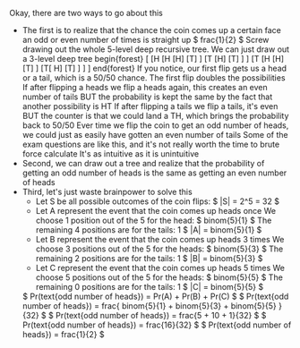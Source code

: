 Okay, there are two ways to go about this
<ul>
<li> The first is to realize that the chance the coin comes up a certain face an odd or even number of times is straight up $ frac{1}{2} $ 
Screw drawing out the whole 5-level deep recursive tree. We can just draw out a 3-level deep tree 
begin{forest}
[
[H
[H
[H]
[T]
]
[T
[H]
[T]
]
]
[T
[H
[H]
[T]
]
[T[
H]
[T]
]
]
]
end{forest} 
If you notice, our first flip gets us a head or a tail, which is a 50/50 chance. 
The first flip doubles the possibilities 
If after flipping a heads we flip a heads again, this creates an even number of tails BUT the probability is kept the same by the fact that another possibility is HT 
If after flipping a tails we flip a tails, it's even BUT the counter is that we could land a TH, which brings the probability back to 50/50 
Ever time we flip the coin to get an odd number of heads, we could just as easily have gotten an even number of tails 
Some of the exam questions are like this, and it's not really worth the time to brute force calculate 
It's as intuitive as it is unintuitive
<li> Second, we can draw out a tree and realize that the probability of getting an odd number of heads is the same as getting an even number of heads
<li> Third, let's just waste brainpower to solve this
<ul>
<li> Let S be all possible outcomes of the coin flips: $ |S| = 2^5 = 32 $
<li> Let A represent the event that the coin comes up heads once 
We choose 1 position out of the 5 for the head: $ binom{5}{1} $ 
The remaining 4 positions are for the tails: 1 
$ |A| = binom{5}{1} $
<li> Let B represent the event that the coin comes up heads 3 times 
We choose 3 positions out of the 5 for the heads: $ binom{5}{3} $ 
The remaining 2 positions are for the tails: 1 
$ |B| = binom{5}{3} $
<li> Let C represent the event that the coin comes up heads 5 times 
We choose 5 positions out of the 5 for the heads: $ binom{5}{5} $ 
The remaining 0 positions are for the tails: 1 
$ |C| = binom{5}{5} $
</ul>
$ Pr(text{odd number of heads}) = Pr(A) + Pr(B) + Pr(C) $ 
$ Pr(text{odd number of heads}) = frac{ binom{5}{1} + binom{5}{3} + binom{5}{5} }{32} $ 
$ Pr(text{odd number of heads}) = frac{5 + 10 + 1}{32} $ 
$ Pr(text{odd number of heads}) = frac{16}{32} $ 
$ Pr(text{odd number of heads}) = frac{1}{2} $
</ul>

